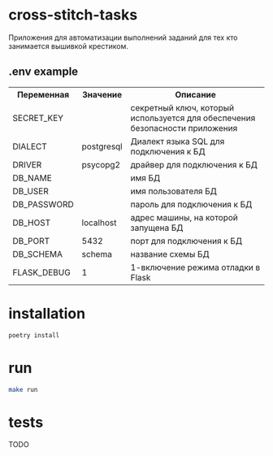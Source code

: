 # cross-stitch-tasks

Приложения для автоматизации выполнений заданий для тех кто занимается вышивкой крестиком.

## .env example

<table>
    <tr>
        <th>Переменная</th>
        <th>Значение</th>
        <th>Описание</th>
    </tr>
    <tr>
        <td>SECRET_KEY</td><td></td><td>секретный ключ, который используется для обеспечения безопасности приложения</td>
    </tr>
    <tr>
        <td>DIALECT</td><td>postgresql</td><td>Диалект языка SQL для подключения к БД</td>
    </tr>
    <tr>
        <td>DRIVER</td><td>psycopg2</td><td>драйвер для подключения к БД</td>
    </tr>
    <tr>
        <td>DB_NAME</td><td></td><td>имя БД</td>
    </tr>
    <tr>
        <td>DB_USER</td><td></td><td>имя пользователя БД</td>
    </tr>
    <tr>
        <td>DB_PASSWORD</td><td></td><td>пароль для подключения к БД</td>
    </tr>
    <tr>
        <td>DB_HOST</td><td>localhost</td><td>адрес машины, на которой запущена БД</td>
    </tr>
    <tr>
        <td>DB_PORT</td><td>5432</td><td>порт для подключения к БД</td>
    </tr>
    <tr>
        <td>DB_SCHEMA</td><td>schema</td><td>название схемы БД</td>
    </tr>
    <tr>
        <td>FLASK_DEBUG</td><td>1</td><td>1-включение режима отладки в Flask</td>
    </tr>
</table>

# installation
```bash
poetry install
```

# run
```bash
make run
```

# tests
TODO
